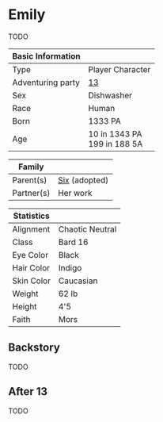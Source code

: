 # Emily

TODO

| Basic Information | |
| - | - |
| Type | Player Character |
| Adventuring party | [13](13.md) |
| Sex | Dishwasher |
| Race | Human |
| Born | 1333 PA |
| Age | 10 in 1343 PA<br>199 in 188 5A |

| Family | |
| - | - |
| Parent(s) | [Six](six.md) (adopted)|
| Partner(s) | Her work |

| Statistics | |
| - | - |
| Alignment | Chaotic Neutral |
| Class | Bard 16 |
| Eye Color | Black |
| Hair Color | Indigo |
| Skin Color | Caucasian |
| Weight | 62 lb |
| Height | 4'5 |
| Faith | Mors |

## Backstory

TODO

## After 13

TODO